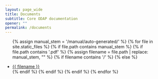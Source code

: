 ```yaml
---
layout: page_wide
title: Documents
subtitle: Core ODAP documentation
opener: ""
permalink: /documents 
---
```



<ul>

{% assign manual_stem = '/manual/auto-generated/' %}
{% for file in site.static_files %}
    {% if file.path contains manual_stem %}
    	{% if file.path contains '.pdf' %}
			{% assign filename = file.path | replace: manual_stem, "" %}
			{% if filename contains '/' %}
    		{% else %}
        		<li><a href="{{ site.baseurl }}{{ file.path }}" alt="pdf">{{ filename }} </a></li>
    		{% endif %}
    	{% endif %}
    {% endif %}
{% endfor %}
</ul>



